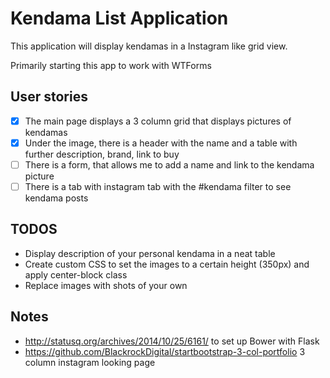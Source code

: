 # Kendama List Application

This application will display kendamas in a Instagram like grid view.

Primarily starting this app to work with WTForms

## User stories

* [x] The main page displays a 3 column grid that displays pictures of kendamas
* [x] Under the image, there is a header with the name and a table with further description, brand, link to buy
* [ ] There is a form, that allows me to add a name and link to the kendama picture
* [ ] There is a tab with instagram tab with the #kendama filter to see kendama posts

## TODOS

* Display description of your personal kendama in a neat table
* Create custom CSS to set the images to a certain height (350px) and apply center-block class
* Replace images with shots of your own

## Notes

* http://statusq.org/archives/2014/10/25/6161/ to set up Bower with Flask
* https://github.com/BlackrockDigital/startbootstrap-3-col-portfolio 3 column instagram looking page

